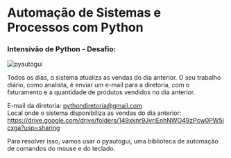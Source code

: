 # Automação de Sistemas e Processos com Python

### Intensivão de Python - Desafio:

![pyautogui](https://user-images.githubusercontent.com/97335833/158846708-0c461a4c-8752-40ee-a79d-8568f74c5d73.gif)

Todos os dias, o sistema atualiza as vendas do dia anterior.
O seu trabalho diário, como analista, é enviar um e-mail para a diretoria, com o faturamento e a quantidade de produtos vendidos no dia anterior.

E-mail da diretoria: pythondiretoria@gmail.com<br>
Local onde o sistema disponibiliza as vendas do dia anterior: https://drive.google.com/drive/folders/149xknr9JvrlEnhNWO49zPcw0PW5icxga?usp=sharing

Para resolver isso, vamos usar o pyautogui, uma biblioteca de automação de comandos do mouse e do teclado.

